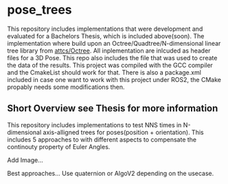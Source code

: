 # pose_trees
This repository includes implementations that were development and evaluated for a Bachelors Thesis, which is included above(soon). The implementation where build upon an Octree/Quadtree/N-dimensional linear tree library from [attcs/Octree](https://github.com/attcs/Octree).
All inplementation are inlcuded as header files for a 3D Pose. This repo also includes the file that was used to create the data of the results. This project was compiled with the GCC compiler and the CmakeList should work for that. There is also a package.xml included in case one want to work with this project under ROS2, the CMake propably needs some modifications then.

## Short Overview see Thesis for more information
This repository includes implementations to test NNS times in N-dimensional axis-alligned trees for poses(position + orientation). This includes 5 approaches to with different aspects to compensate the continouty property of Euler Angles.

Add Image...

Best approaches...
Use quaternion or AlgoV2 depending on the usecase.
